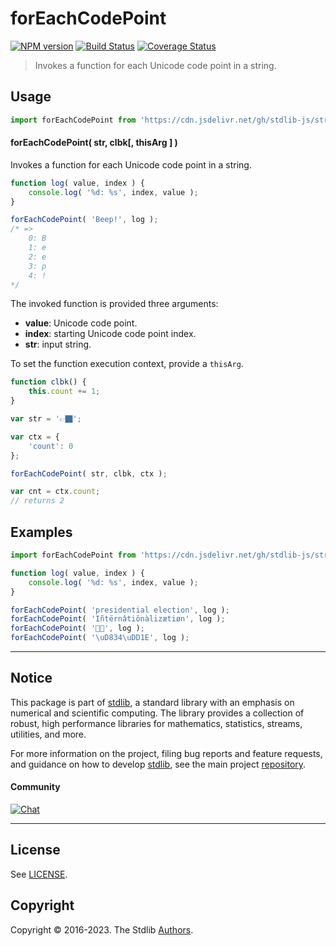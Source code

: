 <!--

@license Apache-2.0

Copyright (c) 2023 The Stdlib Authors.

Licensed under the Apache License, Version 2.0 (the "License");
you may not use this file except in compliance with the License.
You may obtain a copy of the License at

   http://www.apache.org/licenses/LICENSE-2.0

Unless required by applicable law or agreed to in writing, software
distributed under the License is distributed on an "AS IS" BASIS,
WITHOUT WARRANTIES OR CONDITIONS OF ANY KIND, either express or implied.
See the License for the specific language governing permissions and
limitations under the License.

-->

# forEachCodePoint

[![NPM version][npm-image]][npm-url] [![Build Status][test-image]][test-url] [![Coverage Status][coverage-image]][coverage-url] <!-- [![dependencies][dependencies-image]][dependencies-url] -->

> Invokes a function for each Unicode code point in a string.

<!-- Section to include introductory text. Make sure to keep an empty line after the intro `section` element and another before the `/section` close. -->

<section class="intro">

</section>

<!-- /.intro -->

<!-- Package usage documentation. -->



<section class="usage">

## Usage

```javascript
import forEachCodePoint from 'https://cdn.jsdelivr.net/gh/stdlib-js/string-base-for-each-code-point@deno/mod.js';
```

#### forEachCodePoint( str, clbk\[, thisArg ] )

Invokes a function for each Unicode code point in a string.

```javascript
function log( value, index ) {
    console.log( '%d: %s', index, value );
}

forEachCodePoint( 'Beep!', log );
/* =>
    0: B
    1: e
    2: e
    3: p
    4: !
*/
```

The invoked function is provided three arguments:

-   **value**: Unicode code point.
-   **index**: starting Unicode code point index.
-   **str**: input string.

To set the function execution context, provide a `thisArg`.

```javascript
function clbk() {
    this.count += 1;
}

var str = '👉🏿';

var ctx = {
    'count': 0
};

forEachCodePoint( str, clbk, ctx );

var cnt = ctx.count;
// returns 2
```

</section>

<!-- /.usage -->

<!-- Package usage notes. Make sure to keep an empty line after the `section` element and another before the `/section` close. -->

<section class="notes">

</section>

<!-- /.notes -->

<!-- Package usage examples. -->

<section class="examples">

## Examples

<!-- eslint no-undef: "error" -->

```javascript
import forEachCodePoint from 'https://cdn.jsdelivr.net/gh/stdlib-js/string-base-for-each-code-point@deno/mod.js';

function log( value, index ) {
    console.log( '%d: %s', index, value );
}

forEachCodePoint( 'presidential election', log );
forEachCodePoint( 'Iñtërnâtiônàlizætiøn', log );
forEachCodePoint( '🌷🍕', log );
forEachCodePoint( '\uD834\uDD1E', log );
```

</section>

<!-- /.examples -->

<!-- Section to include cited references. If references are included, add a horizontal rule *before* the section. Make sure to keep an empty line after the `section` element and another before the `/section` close. -->

<section class="references">

</section>

<!-- /.references -->

<!-- Section for related `stdlib` packages. Do not manually edit this section, as it is automatically populated. -->

<section class="related">

</section>

<!-- /.related -->

<!-- Section for all links. Make sure to keep an empty line after the `section` element and another before the `/section` close. -->


<section class="main-repo" >

* * *

## Notice

This package is part of [stdlib][stdlib], a standard library with an emphasis on numerical and scientific computing. The library provides a collection of robust, high performance libraries for mathematics, statistics, streams, utilities, and more.

For more information on the project, filing bug reports and feature requests, and guidance on how to develop [stdlib][stdlib], see the main project [repository][stdlib].

#### Community

[![Chat][chat-image]][chat-url]

---

## License

See [LICENSE][stdlib-license].


## Copyright

Copyright &copy; 2016-2023. The Stdlib [Authors][stdlib-authors].

</section>

<!-- /.stdlib -->

<!-- Section for all links. Make sure to keep an empty line after the `section` element and another before the `/section` close. -->

<section class="links">

[npm-image]: http://img.shields.io/npm/v/@stdlib/string-base-for-each-code-point.svg
[npm-url]: https://npmjs.org/package/@stdlib/string-base-for-each-code-point

[test-image]: https://github.com/stdlib-js/string-base-for-each-code-point/actions/workflows/test.yml/badge.svg?branch=v0.0.1
[test-url]: https://github.com/stdlib-js/string-base-for-each-code-point/actions/workflows/test.yml?query=branch:v0.0.1

[coverage-image]: https://img.shields.io/codecov/c/github/stdlib-js/string-base-for-each-code-point/main.svg
[coverage-url]: https://codecov.io/github/stdlib-js/string-base-for-each-code-point?branch=main

<!--

[dependencies-image]: https://img.shields.io/david/stdlib-js/string-base-for-each-code-point.svg
[dependencies-url]: https://david-dm.org/stdlib-js/string-base-for-each-code-point/main

-->

[chat-image]: https://img.shields.io/gitter/room/stdlib-js/stdlib.svg
[chat-url]: https://app.gitter.im/#/room/#stdlib-js_stdlib:gitter.im

[stdlib]: https://github.com/stdlib-js/stdlib

[stdlib-authors]: https://github.com/stdlib-js/stdlib/graphs/contributors

[umd]: https://github.com/umdjs/umd
[es-module]: https://developer.mozilla.org/en-US/docs/Web/JavaScript/Guide/Modules

[deno-url]: https://github.com/stdlib-js/string-base-for-each-code-point/tree/deno
[umd-url]: https://github.com/stdlib-js/string-base-for-each-code-point/tree/umd
[esm-url]: https://github.com/stdlib-js/string-base-for-each-code-point/tree/esm
[branches-url]: https://github.com/stdlib-js/string-base-for-each-code-point/blob/main/branches.md

[stdlib-license]: https://raw.githubusercontent.com/stdlib-js/string-base-for-each-code-point/main/LICENSE

</section>

<!-- /.links -->
